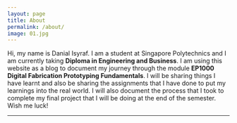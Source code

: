 ```yaml
---
layout: page
title: About
permalink: /about/
image: 01.jpg
---
```


Hi, my name is Danial Isyraf. I am a student at Singapore Polytechnics and I am currently taking <strong>Diploma in Engineering and Business</strong>. I am using this website as a blog to document my journey through the module <strong>EP1000 Digital Fabrication Prototyping Fundamentals</strong>. I will be sharing things I have learnt and also be sharing the assignments that I have done to put my learnings into the real world. I will also document the process that I took to complete my final project that I will be doing at the end of the semester. Wish me luck!  

***

